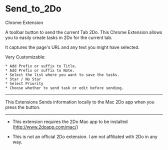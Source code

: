 # Send_to_2Do
Chrome Extension


A toolbar button to send the current Tab 2Do.
This Chrome Extension allows you to easily create tasks in 2Do for the current tab.

It captures the page's URL and any text you might have selected.

Very Customizable:

	* Add Prefix or suffix to Title.
	* Add Prefix or suffix to Note.
	* Select the list where you want to save the tasks.
	* Star / No Star
	* Select Priority
	* Choose whether to send task or edit before sending.
  
---
This Extensions Sends information locally to the Mac 2Do app when you press the button. 

---

- This extension requires the 2Do Mac app to be installed (http://www.2doapp.com/mac/)

- This is not an official 2Do extension. I am not affiliated with 2Do in any way.
